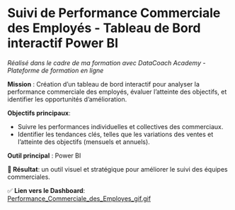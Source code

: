 # Suivi de Performance Commerciale des Employés - Tableau de Bord interactif Power BI
*Réalisé dans le cadre de ma formation avec DataCoach Academy - Plateforme de formation en ligne*

**Mission** :
Création d’un tableau de bord interactif pour analyser la performance commerciale des employés, évaluer l’atteinte des objectifs, et identifier les opportunités d’amélioration.

**Objectifs principaux**:
- Suivre les performances individuelles et collectives des commerciaux.
- Identifier les tendances clés, telles que les variations des ventes et l’atteinte des objectifs (mensuels et annuels).

**Outil principal** : Power BI

**🎯 Résultat**: un outil visuel et stratégique pour améliorer le suivi des équipes commerciales.

✅ **Lien vers le Dashboard**:  
[Performance_Commerciale_des_Employes_gif.gif](Performance_Commerciale_des_Employes_gif.gif)
